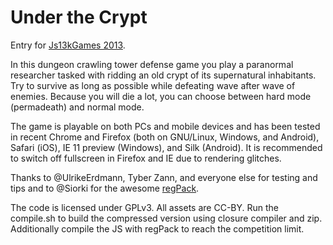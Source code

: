 Under the Crypt
========

Entry for [Js13kGames 2013](http://2013.js13kgames.com).

In this dungeon crawling tower defense game you play a paranormal researcher tasked with ridding an old crypt of its supernatural inhabitants. Try to survive as long as possible while defeating wave after wave of enemies. Because you will die a lot, you can choose between hard mode (permadeath) and normal mode.

The game is playable on both PCs and mobile devices and has been tested in recent Chrome and Firefox (both on GNU/Linux, Windows, and Android), Safari (iOS), IE 11 preview (Windows), and Silk (Android). It is recommended to switch off fullscreen in Firefox and IE due to rendering glitches.

Thanks to @UlrikeErdmann, Tyber Zann, and everyone else for testing and tips and to @Siorki for the awesome [regPack](https://github.com/Siorki/RegPack).

The code is licensed under GPLv3. All assets are CC-BY.
Run the compile.sh to build the compressed version using closure compiler and zip.
Additionally compile the JS with regPack to reach the competition limit.
